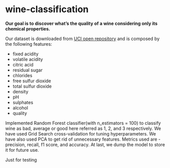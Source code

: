 # wine-classification

**Our goal is to discover what’s the quality of a wine considering only its chemical properties.**

Our dataset is downloaded from [UCI open repository](http://mlr.cs.umass.edu/ml/machine-learning-databases/wine-quality/) and is composed by the following features:
- fixed acidity
- volatile acidity
- citric acid
- residual sugar
- chlorides
- free sulfur dioxide
- total sulfur dioxide
- density
- pH
- sulphates
- alcohol
- quality

Implemented Random Forest classifier(with n_estimators = 100) to classify wine as bad, average or good here referred as 1, 2, and 3 respectively. We have used Grid Search cross-validation for tuning hyperparameters. We have also used PCA to get rid of unnecessary features. Metrics used are - precision, recall, f1 score, and accuracy. At last, we dump the model to store it for future use.

Just for testing
